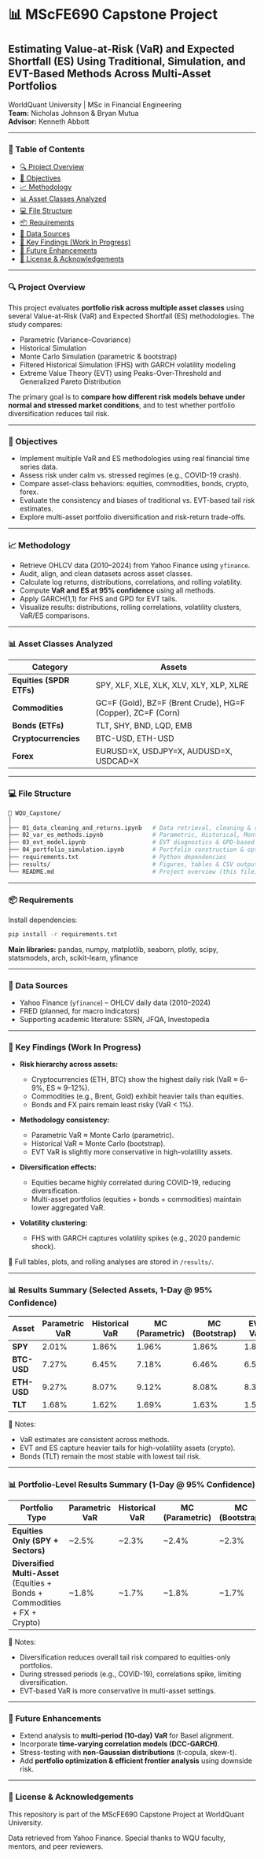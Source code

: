 # 📊 MScFE690 Capstone Project  
## Estimating Value-at-Risk (VaR) and Expected Shortfall (ES) Using Traditional, Simulation, and EVT-Based Methods Across Multi-Asset Portfolios  
WorldQuant University | MSc in Financial Engineering  
**Team:** Nicholas Johnson & Bryan Mutua  
**Advisor:** Kenneth Abbott  

---

### 📁 Table of Contents  
- [🔍 Project Overview](#-project-overview)  
- [📌 Objectives](#-objectives)  
- [📈 Methodology](#-methodology)  
- [📊 Asset Classes Analyzed](#-asset-classes-analyzed)  
- [💻 File Structure](#-file-structure)  
- [📦 Requirements](#-requirements)  
- [📎 Data Sources](#-data-sources)  
- [📌 Key Findings (Work In Progress)](#-key-findings-work-in-progress)  
- [🧠 Future Enhancements](#-future-enhancements)  
- [🔗 License & Acknowledgements](#-license--acknowledgements)

---

### 🔍 Project Overview  
This project evaluates **portfolio risk across multiple asset classes** using several Value-at-Risk (VaR) and Expected Shortfall (ES) methodologies. The study compares:  
- Parametric (Variance–Covariance)  
- Historical Simulation  
- Monte Carlo Simulation (parametric & bootstrap)  
- Filtered Historical Simulation (FHS) with GARCH volatility modeling  
- Extreme Value Theory (EVT) using Peaks-Over-Threshold and Generalized Pareto Distribution  

The primary goal is to **compare how different risk models behave under normal and stressed market conditions**, and to test whether portfolio diversification reduces tail risk.

---

### 📌 Objectives  
- Implement multiple VaR and ES methodologies using real financial time series data.  
- Assess risk under calm vs. stressed regimes (e.g., COVID-19 crash).  
- Compare asset-class behaviors: equities, commodities, bonds, crypto, forex.  
- Evaluate the consistency and biases of traditional vs. EVT-based tail risk estimates.  
- Explore multi-asset portfolio diversification and risk-return trade-offs.  

---

### 📈 Methodology  
- Retrieve OHLCV data (2010–2024) from Yahoo Finance using `yfinance`.  
- Audit, align, and clean datasets across asset classes.  
- Calculate log returns, distributions, correlations, and rolling volatility.  
- Compute **VaR and ES at 95% confidence** using all methods.  
- Apply GARCH(1,1) for FHS and GPD for EVT tails.  
- Visualize results: distributions, rolling correlations, volatility clusters, VaR/ES comparisons.  

---

### 📊 Asset Classes Analyzed  

| Category       | Assets |
|----------------|--------|
| **Equities (SPDR ETFs)** | SPY, XLF, XLE, XLK, XLV, XLY, XLP, XLRE |
| **Commodities** | GC=F (Gold), BZ=F (Brent Crude), HG=F (Copper), ZC=F (Corn) |
| **Bonds (ETFs)** | TLT, SHY, BND, LQD, EMB |
| **Cryptocurrencies** | BTC-USD, ETH-USD |
| **Forex** | EURUSD=X, USDJPY=X, AUDUSD=X, USDCAD=X |

---

### 💻 File Structure  

```bash
📁 WQU_Capstone/
│
├── 01_data_cleaning_and_returns.ipynb   # Data retrieval, cleaning & returns
├── 02_var_es_methods.ipynb              # Parametric, Historical, Monte Carlo VaR & ES
├── 03_evt_model.ipynb                   # EVT diagnostics & GPD-based VaR/ES
├── 04_portfolio_simulation.ipynb        # Portfolio construction & optimization (in progress)
├── requirements.txt                     # Python dependencies
├── results/                             # Figures, tables & CSV outputs
└── README.md                            # Project overview (this file)
````

---

### 📦 Requirements

Install dependencies:

```bash
pip install -r requirements.txt
```

**Main libraries:** pandas, numpy, matplotlib, seaborn, plotly, scipy, statsmodels, arch, scikit-learn, yfinance

---

### 📎 Data Sources

* Yahoo Finance (`yfinance`) – OHLCV daily data (2010–2024)
* FRED (planned, for macro indicators)
* Supporting academic literature: SSRN, JFQA, Investopedia

---

### 📌 Key Findings (Work In Progress)

* **Risk hierarchy across assets:**

  * Cryptocurrencies (ETH, BTC) show the highest daily risk (VaR ≈ 6–9%, ES ≈ 9–12%).
  * Commodities (e.g., Brent, Gold) exhibit heavier tails than equities.
  * Bonds and FX pairs remain least risky (VaR < 1%).
* **Methodology consistency:**

  * Parametric VaR ≈ Monte Carlo (parametric).
  * Historical VaR ≈ Monte Carlo (bootstrap).
  * EVT VaR is slightly more conservative in high-volatility assets.
* **Diversification effects:**

  * Equities became highly correlated during COVID-19, reducing diversification.
  * Multi-asset portfolios (equities + bonds + commodities) maintain lower aggregated VaR.
* **Volatility clustering:**

  * FHS with GARCH captures volatility spikes (e.g., 2020 pandemic shock).

📌 Full tables, plots, and rolling analyses are stored in `/results/`.

---

### 📊 Results Summary (Selected Assets, 1-Day @ 95% Confidence)

| Asset       | Parametric VaR | Historical VaR | MC (Parametric) | MC (Bootstrap) | EVT VaR | Parametric ES |
| ----------- | -------------- | -------------- | --------------- | -------------- | ------- | ------------- |
| **SPY**     | 2.01%          | 1.86%          | 1.96%           | 1.86%          | 1.87%   | 2.52%         |
| **BTC-USD** | 7.27%          | 6.45%          | 7.18%           | 6.46%          | 6.58%   | 9.11%         |
| **ETH-USD** | 9.27%          | 8.07%          | 9.12%           | 8.08%          | 8.36%   | 11.63%        |
| **TLT**     | 1.68%          | 1.62%          | 1.69%           | 1.63%          | 1.59%   | 2.10%         |

📌 Notes:

* VaR estimates are consistent across methods.
* EVT and ES capture heavier tails for high-volatility assets (crypto).
* Bonds (TLT) remain the most stable with lowest tail risk.

---

### 📊 Portfolio-Level Results Summary (1-Day @ 95% Confidence)

| Portfolio Type                                                             | Parametric VaR | Historical VaR | MC (Parametric) | MC (Bootstrap) | EVT VaR | Parametric ES |
| -------------------------------------------------------------------------- | -------------- | -------------- | --------------- | -------------- | ------- | ------------- |
| **Equities Only (SPY + Sectors)**                                          | \~2.5%         | \~2.3%         | \~2.4%          | \~2.3%         | \~2.4%  | \~3.0%        |
| **Diversified Multi-Asset** (Equities + Bonds + Commodities + FX + Crypto) | \~1.8%         | \~1.7%         | \~1.8%          | \~1.7%         | \~1.8%  | \~2.3%        |

📌 Notes:

* Diversification reduces overall tail risk compared to equities-only portfolios.
* During stressed periods (e.g., COVID-19), correlations spike, limiting diversification.
* EVT-based VaR is more conservative in multi-asset settings.

---

### 🧠 Future Enhancements

* Extend analysis to **multi-period (10-day) VaR** for Basel alignment.
* Incorporate **time-varying correlation models (DCC-GARCH)**.
* Stress-testing with **non-Gaussian distributions** (t-copula, skew-t).
* Add **portfolio optimization & efficient frontier analysis** using downside risk.

---

### 🔗 License & Acknowledgements

This repository is part of the MScFE690 Capstone Project at WorldQuant University.

Data retrieved from Yahoo Finance.
Special thanks to WQU faculty, mentors, and peer reviewers.





